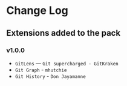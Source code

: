 # Change Log

## Extensions added to the pack

### v1.0.0
- `GitLens` — `Git supercharged - GitKraken`
- `Git Graph` - `mhutchie`
- `Git History` - `Don Jayamanne`
